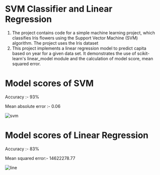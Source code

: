 # SVM Classifier and Linear Regression
1) The project contains code for a simple machine learning project, which classifies Iris flowers using the Support Vector Machine (SVM) algorithm. The project uses the Iris dataset
2) This project implements a linear regression model to predict capita based on year for a given data set. It demonstrates the use of scikit-learn's linear_model module and the calculation of model score, mean squared error.

# Model scores of SVM

Accuracy :- 93%

Mean absolute error :- 0.06

![svm](https://user-images.githubusercontent.com/113977239/227000820-b0e55c30-81fe-455b-97b0-31a0b187a736.png)


# Model scores of Linear Regression

Accuracy :- 83%

Mean squared error:- 14622278.77

![line](https://user-images.githubusercontent.com/113977239/227000225-e5763357-6c7b-41dd-9c07-acfa7399402b.png)
